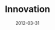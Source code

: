 ---
layout: message
category: message
series: "Game Changers"
title: "Innovation "
date: 2012-03-31
message_id: 720
---